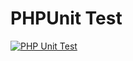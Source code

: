 PHPUnit Test
===

[![PHP Unit Test](https://github.com/gxliu28/unittest-php/actions/workflows/ci.yaml/badge.svg)](https://github.com/gxliu28/unittest-php/actions/workflows/ci.yaml)

